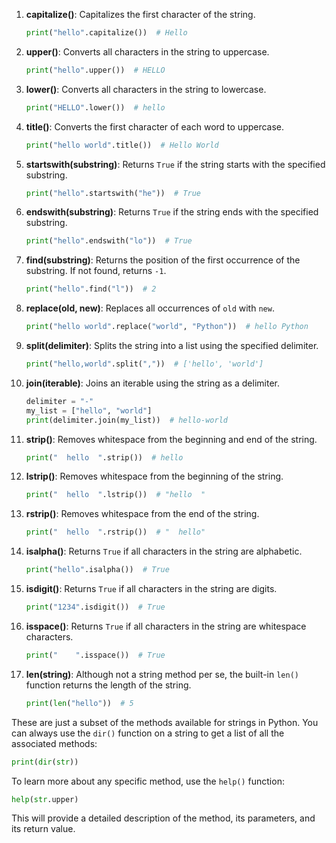 1. **capitalize()**: Capitalizes the first character of the string.
    ```python
    print("hello".capitalize())  # Hello
    ```

2. **upper()**: Converts all characters in the string to uppercase.
    ```python
    print("hello".upper())  # HELLO
    ```

3. **lower()**: Converts all characters in the string to lowercase.
    ```python
    print("HELLO".lower())  # hello
    ```

4. **title()**: Converts the first character of each word to uppercase.
    ```python
    print("hello world".title())  # Hello World
    ```

5. **startswith(substring)**: Returns `True` if the string starts with the specified substring.
    ```python
    print("hello".startswith("he"))  # True
    ```

6. **endswith(substring)**: Returns `True` if the string ends with the specified substring.
    ```python
    print("hello".endswith("lo"))  # True
    ```

7. **find(substring)**: Returns the position of the first occurrence of the substring. If not found, returns `-1`.
    ```python
    print("hello".find("l"))  # 2
    ```

8. **replace(old, new)**: Replaces all occurrences of `old` with `new`.
    ```python
    print("hello world".replace("world", "Python"))  # hello Python
    ```

9. **split(delimiter)**: Splits the string into a list using the specified delimiter.
    ```python
    print("hello,world".split(","))  # ['hello', 'world']
    ```

10. **join(iterable)**: Joins an iterable using the string as a delimiter.
    ```python
    delimiter = "-"
    my_list = ["hello", "world"]
    print(delimiter.join(my_list))  # hello-world
    ```

11. **strip()**: Removes whitespace from the beginning and end of the string.
    ```python
    print("  hello  ".strip())  # hello
    ```

12. **lstrip()**: Removes whitespace from the beginning of the string.
    ```python
    print("  hello  ".lstrip())  # "hello  "
    ```

13. **rstrip()**: Removes whitespace from the end of the string.
    ```python
    print("  hello  ".rstrip())  # "  hello"
    ```

14. **isalpha()**: Returns `True` if all characters in the string are alphabetic.
    ```python
    print("hello".isalpha())  # True
    ```

15. **isdigit()**: Returns `True` if all characters in the string are digits.
    ```python
    print("1234".isdigit())  # True
    ```

16. **isspace()**: Returns `True` if all characters in the string are whitespace characters.
    ```python
    print("    ".isspace())  # True
    ```

17. **len(string)**: Although not a string method per se, the built-in `len()` function returns the length of the string.
    ```python
    print(len("hello"))  # 5
    ```

These are just a subset of the methods available for strings in Python. You can always use the `dir()` function on a string to get a list of all the associated methods:

```python
print(dir(str))
```

To learn more about any specific method, use the `help()` function:

```python
help(str.upper)
```

This will provide a detailed description of the method, its parameters, and its return value.